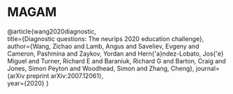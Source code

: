 # MAGAM

@article{wang2020diagnostic,  
    title={Diagnostic questions: The neurips 2020 education challenge},
    author={Wang, Zichao and Lamb, Angus and Saveliev, Evgeny and Cameron, Pashmina and Zaykov, Yordan and Hern{\'a}ndez-Lobato, Jos{\'e} Miguel and Turner, Richard E and Baraniuk, Richard G and Barton, Craig and Jones, Simon Peyton and Woodhead, Simon and Zhang, Cheng},
    journal={arXiv preprint arXiv:2007.12061},  
    year={2020}
}